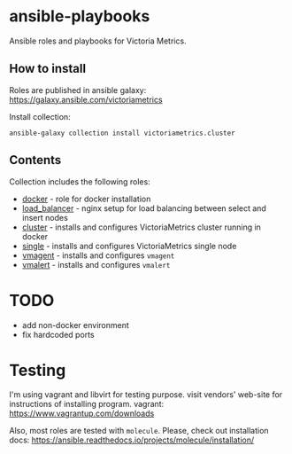 # ansible-playbooks

Ansible roles and playbooks for Victoria Metrics.

## How to install

Roles are published in ansible galaxy: https://galaxy.ansible.com/victoriametrics

Install collection:

```shell
ansible-galaxy collection install victoriametrics.cluster
```

## Contents

Collection includes the following roles:

- [docker](./roles/docker) - role for docker installation
- [load_balancer](./roles/load_balancer) - nginx setup for load balancing between select and insert nodes
- [cluster](./roles/cluster) - installs and configures VictoriaMetrics cluster running in docker
- [single](./roles/single) - installs and configures VictoriaMetrics single node
- [vmagent](./roles/vmagent) - installs and configures `vmagent`
- [vmalert](./roles/vmalert) - installs and configures `vmalert`

# TODO
- add non-docker environment
- fix hardcoded ports

# Testing

I'm using vagrant and libvirt for testing purpose. visit vendors' web-site for instructions of installing program.
vagrant: https://www.vagrantup.com/downloads

Also, most roles are tested with `molecule`. Please, check out installation docs: https://ansible.readthedocs.io/projects/molecule/installation/
